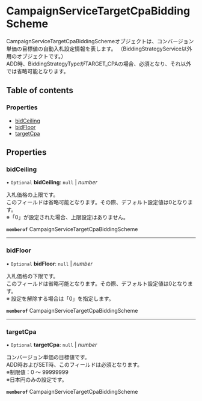 # CampaignServiceTargetCpaBiddingScheme


<div lang=\"ja\">CampaignServiceTargetCpaBiddingSchemeオブジェクトは、コンバージョン単価の目標値の自動入札設定情報を表します。 （BiddingStrategyService以外用のオブジェクトです。）<br> ADD時、BiddingStrategyTypeがTARGET_CPAの場合、必須となり、それ以外では省略可能となります。</div> 

## Table of contents

### Properties

- [bidCeiling](campaignservicetargetcpabiddingscheme.md#bidceiling)
- [bidFloor](campaignservicetargetcpabiddingscheme.md#bidfloor)
- [targetCpa](campaignservicetargetcpabiddingscheme.md#targetcpa)

## Properties

### bidCeiling

• `Optional` **bidCeiling**: ``null`` \| *number*

<div lang=\"ja\">入札価格の上限です。<br> このフィールドは省略可能となります。その際、デフォルト設定値は0となります。<br> ※「0」が設定された場合、上限設定はありません。</div> 

**`memberof`** CampaignServiceTargetCpaBiddingScheme

___

### bidFloor

• `Optional` **bidFloor**: ``null`` \| *number*

<div lang=\"ja\">入札価格の下限です。<br> このフィールドは省略可能となります。その際、デフォルト設定値は0となります。<br> ※ 設定を解除する場合は「0」を指定します。</div> 

**`memberof`** CampaignServiceTargetCpaBiddingScheme

___

### targetCpa

• `Optional` **targetCpa**: ``null`` \| *number*

<div lang=\"ja\">コンバージョン単価の目標値です。<br> ADD時およびSET時、このフィールドは必須となります。<br> ※制限値：0 ～ 99999999<br>※日本円のみの設定です。</div> 

**`memberof`** CampaignServiceTargetCpaBiddingScheme
